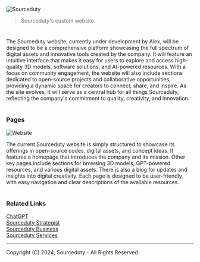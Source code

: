 ![Sourceduty](https://github.com/user-attachments/assets/b9682844-15e8-445f-abd4-5f349ac6899a)

> Sourceduty's custom website.

#

The Sourceduty website, currently under development by Alex, will be designed to be a comprehensive platform showcasing the full spectrum of digital assets and innovative tools created by the company. It will feature an intuitive interface that makes it easy for users to explore and access high-quality 3D models, software solutions, and AI-powered resources. With a focus on community engagement, the website will also include sections dedicated to open-source projects and collaborative opportunities, providing a dynamic space for creators to connect, share, and inspire. As the site evolves, it will serve as a central hub for all things Sourceduty, reflecting the company's commitment to quality, creativity, and innovation.

#
### Pages

![Website](https://github.com/user-attachments/assets/67d784b0-e4ac-456c-9bfe-f06effc3b09d)

The current Sourceduty website is simply structured to showcase its offerings in open-source codes, digital assets, and concept ideas. It features a homepage that introduces the company and its mission. Other key pages include sections for browsing 3D models, GPT-powered resources, and various digital assets. There is also a blog for updates and insights into digital creativity. Each page is designed to be user-friendly, with easy navigation and clear descriptions of the available resources.

#
### Related Links

[ChatGPT](https://github.com/sourceduty/ChatGPT)
<br>
[Sourceduty Strategist](https://github.com/sourceduty/Sourceduty_Strategist)
<br>
[Sourceduty Business](https://github.com/sourceduty/sourceduty_business)
<br>
[Sourceduty Services](https://github.com/sourceduty/Sourceduty_Services)

***
Copyright (C) 2024, Sourceduty - All Rights Reserved.
